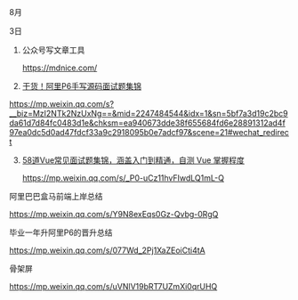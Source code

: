 8月


3日

1. 公众号写文章工具

   https://mdnice.com/

   

2. [ 干货！阿里P6手写源码面试题集锦]()

https://mp.weixin.qq.com/s?__biz=MzI2NTk2NzUxNg==&mid=2247484544&idx=1&sn=5bf7a3d19c2bc9da61d7d84fc0483d1e&chksm=ea940673dde38f655684fd6e28891312ad4f97ea0dc5d0ad47fdcf33a9c2918095b0e7adcf97&scene=21#wechat_redirect



3. [58道Vue常见面试题集锦，涵盖入门到精通，自测 Vue 掌握程度]()

   https://mp.weixin.qq.com/s/_P0-uCz11hvFIwdLQ1mL-Q
   
   

阿里巴巴盒马前端上岸总结

https://mp.weixin.qq.com/s/Y9N8exEqs0Gz-Qvbg-0RgQ



毕业一年升阿里P6的晋升总结

https://mp.weixin.qq.com/s/077Wd_2Pj1XaZEoiCti4tA



骨架屏

https://mp.weixin.qq.com/s/uVNlV19bRT7UZmXi0qrUHQ

